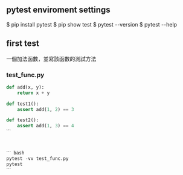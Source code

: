 ## pytest enviroment settings
$ pip install pytest
$ pip show test
$ pytest --version
$ pytest --help

## first test
一個加法函數，並寫該函數的測試方法

### test_func.py
``` python
def add(x, y):
    return x + y

def test1():
    assert add(1, 2) == 3

def test2():
    assert add(1, 3) == 4
ˋˋˋ



ˋˋˋ bash
pytest -vv test_func.py
pytest
ˋˋˋ
